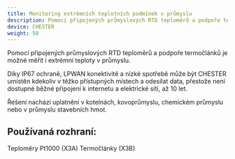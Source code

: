 ```yaml
---
title: Monitoring extrémních teplotních podmínek v průmyslu
description: Pomocí připojených průmyslových RTD teploměrů a podpoře termočlánků je možné měřit i extrémní teploty v průmyslu.
device: CHESTER
weight: 50
---
```


Pomocí připojených průmyslových RTD teploměrů a podpoře termočlánků je možné měřit i extrémní teploty v průmyslu.

Díky IP67 ochraně, LPWAN konektivitě a nízké spotřebě může být CHESTER umístěn kdekoliv v těžko přístupných místech a odesílat data, přestože není dostupné běžné připojení k internetu a elektrické síti, až 10 let.

Řešení nachází uplatnění v kotelnách, kovoprůmyslu, chemickém průmyslu nebo v průmyslu stavebních hmot.

## Používaná rozhraní:
Teploměry Pt1000 (X3A)
Termočlánky (X3B)
